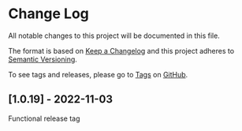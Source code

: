 # Change Log

All notable changes to this project will be documented in this file.

The format is based on [Keep a Changelog](http://keepachangelog.com/) and this project adheres to [Semantic Versioning](http://semver.org/).

To see tags and releases, please go to [Tags](https://github.com/BioAnalyticResource/GAIA/tags) on [GitHub](https://github.com/BioAnalyticResource/GAIA).

## [1.0.19] - 2022-11-03

Functional release tag
